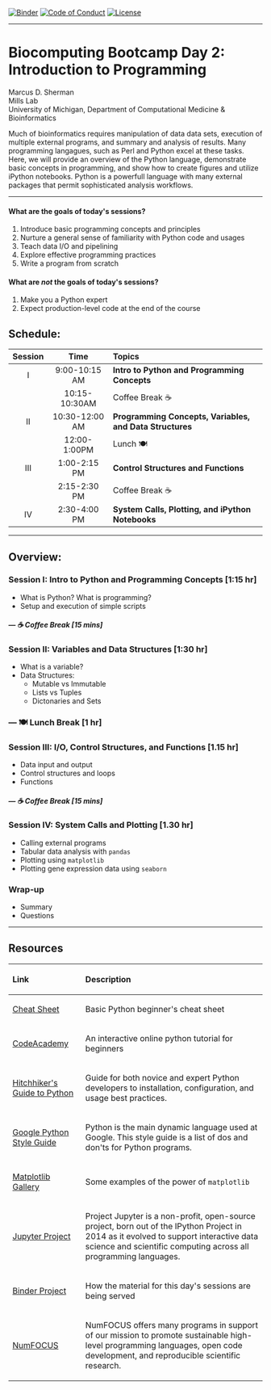 [![Binder](https://mybinder.org/badge.svg)](https://mybinder.org/v2/gh/betteridiot/biocomp_bootcamp/master?urlpath=lab&filepath=index.ipynb)
[![Code of Conduct](https://img.shields.io/badge/%E2%9D%A4-code%20of%20conduct-blue.svg?style=flat)](https://github.com/betteridiot/biocomp_bootcamp/blob/master/CODE_OF_CONDUCT.md)
[![License](https://img.shields.io/badge/License-BSD%203--Clause-green.svg)](https://github.com/betteridiot/biocomp_bootcamp/blob/master/LICENSE)

---
# Biocomputing Bootcamp Day 2: Introduction to Programming
Marcus D. Sherman<br/>
Mills Lab<br/>
University of Michigan, Department of Computational Medicine & Bioinformatics<br/>

Much of bioinformatics requires manipulation of data data sets, execution of multiple external programs, and summary and analysis of results.  Many programming langagues, such as Perl and Python excel at these tasks.  Here, we will provide an overview of the Python language, demonstrate basic concepts in programming, and show how to create figures and utilize iPython notebooks.  Python is a powerfull language with many external packages that permit sophisticated analysis workflows.

---

#### What are the goals of today's sessions?
1. Introduce basic programming concepts and principles
2. Nurture a general sense of familiarity with Python code and usages
3. Teach data I/O and pipelining
4. Explore effective programming practices
5. Write a program from scratch

#### What are *not* the goals of today's sessions?
1. Make you a Python expert
2. Expect production-level code at the end of the course

## Schedule:

| Session | Time           | Topics                   |
| :-----: |:--------------:| :----------------------- |
| I       | 9:00-10:15 AM  | **Intro to Python and Programming Concepts** |
|         | 10:15-10:30AM  | Coffee Break &#9749;             |
| II      | 10:30-12:00 AM | **Programming Concepts, Variables, and Data Structures**       |
|         | 12:00-1:00PM   | Lunch &#127869;                   |
| III     | 1:00-2:15 PM   | **Control Structures and Functions**    |
|         | 2:15-2:30 PM   | Coffee Break  &#9749;            |
| IV      | 2:30-4:00 PM   | **System Calls, Plotting, and iPython Notebooks**   |

---

## Overview:
### Session I: Intro to Python and Programming Concepts [1:15 hr]
- What is Python?  What is programming?
- Setup and execution of simple scripts

##### &#8212; &#9749; Coffee Break [15 mins]

### Session II: Variables and Data Structures [1:30 hr] 
- What is a variable?
- Data Structures:
  - Mutable vs Immutable
  - Lists vs Tuples
  - Dictonaries and Sets

### &#8212; &#127869; Lunch Break [1 hr]

### Session III: I/O, Control Structures, and Functions [1.15 hr]
- Data input and output
- Control structures and loops
- Functions

##### &#8212; &#9749; Coffee Break [15 mins]

### Session IV: System Calls and Plotting [1.30 hr]
- Calling external programs
- Tabular data analysis with `pandas`
- Plotting using `matplotlib`
- Plotting gene expression data using `seaborn`

### Wrap-up
- Summary
- Questions
---

## Resources
| <p align="left"> Link | <p align="left">Description           |
| :-----: |:--------------:|
|<p align="left">[Cheat Sheet](https://github.com/ehmatthes/pcc/releases/download/v1.0.0/beginners_python_cheat_sheet_pcc.pdf)| <p align="left">Basic Python beginner's cheat sheet|
|<p align="left">[CodeAcademy](https://www.codecademy.com/learn/python)| <p align="left">An interactive online python tutorial for beginners<br/>
|<p align="left">[Hitchhiker's Guide to Python](https://docs.python-guide.org/)| <p align="left">Guide for both novice and expert Python developers to installation, configuration, and usage best practices.|
|<p align="left">[Google Python Style Guide](https://github.com/google/styleguide/blob/gh-pages/pyguide.md)| <p align="left">Python is the main dynamic language used at Google. This style guide is a list of dos and don'ts for Python programs.|
|<p align="left">[Matplotlib Gallery](http://matplotlib.org/gallery.html)| <p align="left">Some examples of the power of `matplotlib`|
|<p align="left">[Jupyter Project](http://jupyter.org/)| <p align="left">Project Jupyter is a non-profit, open-source project, born out of the IPython Project in 2014 as it evolved to support interactive data science and scientific computing across all programming languages.|
|<p align="left">[Binder Project](https://mybinder.org/#)| <p align="left">How the material for this day's sessions are being served
|<p align="left">[NumFOCUS](https://numfocus.org/)| <p align="left">NumFOCUS offers many programs in support of our mission to promote sustainable high-level programming languages, open code development, and reproducible scientific research.|

